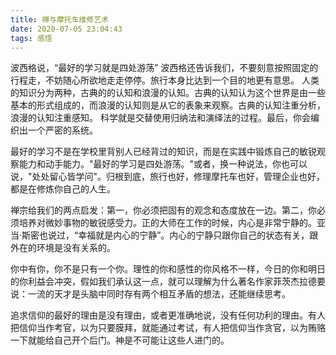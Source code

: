 ```yaml
---
title: 禅与摩托车维修艺术
date: 2020-07-05 23:04:43
tags: 感悟
---
```


波西格说，“最好的学习就是四处游荡”
波西格还告诉我们，不要刻意按照固定的行程走，不妨随心所欲地走走停停。旅行本身比达到一个目的地更有意思。
人类的知识分为两种，古典的的认知和浪漫的认知。古典的认知认为这个世界是由一些基本的形式组成的，而浪漫的认知则是从它的表象来观察。古典的认知注重分析，浪漫的认知注重感知。
科学就是交替使用归纳法和演绎法的过程。最后，你会编织出一个严密的系统。

最好的学习不是在学校里背别人已经背过的知识，而是在实践中锻炼自己的敏锐观察能力和动手能力。"最好的学习是四处游荡。"或者，换一种说法，你也可以说，"处处留心皆学问"。归根到底，旅行也好，修理摩托车也好，管理企业也好，都是在修炼你自己的人生。

禅宗给我们的两点启发：第一，你必须把固有的观念和态度放在一边。第二，你必须培养对微妙事物的敏锐感受力。正的大师在工作的时候，内心是非常宁静的。亚当·斯密也说过，“幸福就是内心的宁静”。内心的宁静只跟你自己的状态有关，跟外在的环境是没有关系的。

你中有你，你不是只有一个你。理性的你和感性的你风格不一样，今日的你和明日的你利益会冲突，假如我们承认这一点，就可以理解为什么著名作家菲茨杰拉德要说：一流的天才是头脑中同时存有两个相互矛盾的想法，还能继续思考。

追求信仰的最好的理由是没有理由，或者更准确地说，没有任何功利的理由。有人把信仰当作考官，以为只要膜拜，就能通过考试，有人把信仰当作贪官，以为贿赂一下就能给自己开个后门。神是不可能让这些人进门的。
